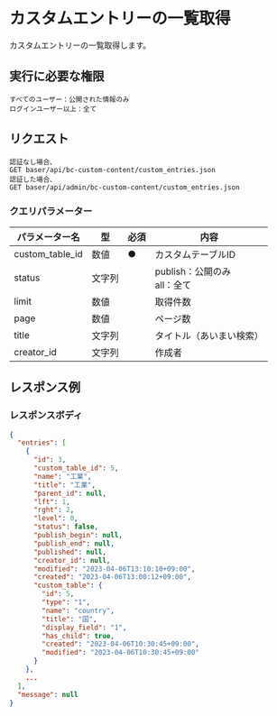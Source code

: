 # カスタムエントリーの一覧取得

カスタムエントリーの一覧取得します。

## 実行に必要な権限

```
すべてのユーザー：公開された情報のみ
ログインユーザー以上：全て
```

## リクエスト
```
認証なし場合、
GET baser/api/bc-custom-content/custom_entries.json
認証した場合、
GET baser/api/admin/bc-custom-content/custom_entries.json
```

### クエリパラメーター

| パラメーター名   | 型   | 必須  | 内容                     |
|-----------|-----|-----|------------------------|
| custom_table_id            | 数値 |  ● | カスタムテーブルID |
| status            | 文字列 |  | publish：公開のみ<br>all：全て |
| limit             | 数値  |  | 取得件数                   |
| page              | 数値  |  | ページ数                   |
| title   | 文字列 |  | タイトル（あいまい検索）           |
| creator_id   | 文字列 |  | 作成者                    |

## レスポンス例

### レスポンスボディ

```json
{
  "entries": [
    {
      "id": 3,
      "custom_table_id": 5,
      "name": "工業",
      "title": "工業",
      "parent_id": null,
      "lft": 1,
      "rght": 2,
      "level": 0,
      "status": false,
      "publish_begin": null,
      "publish_end": null,
      "published": null,
      "creator_id": null,
      "modified": "2023-04-06T13:10:10+09:00",
      "created": "2023-04-06T13:00:12+09:00",
      "custom_table": {
        "id": 5,
        "type": "1",
        "name": "country",
        "title": "国",
        "display_field": "1",
        "has_child": true,
        "created": "2023-04-06T10:30:45+09:00",
        "modified": "2023-04-06T10:30:45+09:00"
      }
    },
    ...
  ],
  "message": null
}

```
